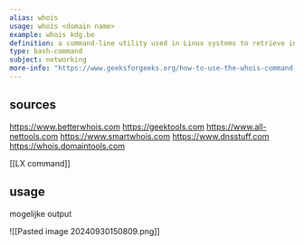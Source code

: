 ```yaml
---
alias: whois
usage: whois <domain name>
example: whois kdg.be
definition: a command-line utility used in Linux systems to retrieve information about domain names, IP addresses, and network devices
type: bash-command
subject: networking
more-info: "https://www.geeksforgeeks.org/how-to-use-the-whois-command-on-ubuntu-linux/"
---
```


## sources

https://www.betterwhois.com 
https://geektools.com
https://www.all-nettools.com 
https://www.smartwhois.com 
https://www.dnsstuff.com 
https://whois.domaintools.com
 
[[LX command]]

## usage

mogelijke output

![[Pasted image 20240930150809.png]]